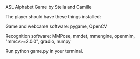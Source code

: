 ASL Alphabet Game by Stella and Camille

The player should have these things installed:

Game and webcame software: pygame, OpenCV

Recognition software: MMPose, mmdet, mmengine, openmim, "mmcv>=2.0.0", gradio, numpy

Run python game.py in your terminal.